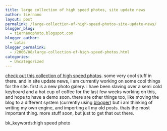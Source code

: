 ```yaml
---
title: large collection of high speed photos, site update news
author: tiernano
layout: post
permalink: /large-collection-of-high-speed-photos-site-update-news/
blogger_blog:
  - tiernanophoto.blogspot.com
blogger_author:
  - Lotas
blogger_permalink:
  - /2006/08/large-collection-of-high-speed-photos.html
categories:
  - Uncategorized
---
```

[check out this collection of high speed photos][1]. some very cool stuff in there. and in site update news, i am currently working on some cool things for the site. first is a new photo galery. i have been slaving over a semi cold keyboard and a hot cup of coffee for the last few weeks working on this, and hope to have a demo soon. there are other things too, like moving the blog to a different system (currently using [blogger][2]) but i am thinking of writing my own engine, and importing all my old posts. thats the most important thing. more stuff soon, but just to get that out there.

bk_keywords:high speed photo

 [1]: http://www.rit.edu/~andpph/exhibit-3.html
 [2]: http://www.blogger.com